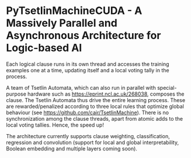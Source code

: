 # PyTsetlinMachineCUDA - A Massively Parallel and Asynchronous Architecture for Logic-based AI 

Each logical clause runs in its own thread and accesses the training examples one at a time,  updating itself and a local voting tally in the process.

A team of Tsetlin Automata, which can also run in parallel with special-purpose hardware such as https://eprint.ncl.ac.uk/268038, composes the clause. The Tsetlin Automata thus drive the entire learning process. These are rewarded/penalized according to three local rules that optimize global behaviour (see https://github.com/cair/TsetlinMachine). There is no synchronization among the clause threads, apart from atomic adds to the local voting tallies. Hence, the speed up!

<p>
The architecture currently supports clause weighting, classification, regression and convolution (support for local and global interpretability, Boolean embedding and multiple layers coming soon).
</p>
